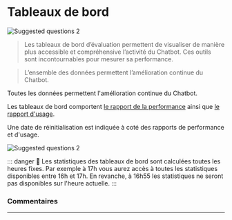 # Tableaux de bord

<div class="image_center">
  <img :src="$withBase('/assets/img/fr/tableaux_de_bord/dashboard1.png')" alt="Suggested questions 2">
</div>



>Les tableaux de bord d’évaluation permettent de visualiser de manière plus accessible et compréhensive l’activité du Chatbot. Ces outils sont incontournables pour mesurer sa performance.

>L’ensemble des données permettent l’amélioration continue du Chatbot.

Toutes les données permettent l'amélioration continue du Chatbot.

Les tableaux de bord comportent [le rapport de la performance](/fr/chatbot/tableaux_de_bord/rapport_performance.html) ainsi que [le rapport d'usage](/fr/chatbot/tableaux_de_bord/rapport_usage.html).

Une date de réinitialisation est indiquée à coté des rapports de performance et d'usage.

<div class="image_center">
  <img :src="$withBase('/assets/img/fr/tableaux_de_bord/dashboard2.png')" alt="Suggested questions 2">
</div>


::: danger 🔴
Les statistiques des tableaux de bord sont calculées toutes les heures fixes. Par exemple à 17h vous aurez accès à toutes les statistiques disponibles entre 16h et 17h. En revanche, à 16h55 les statistiques ne seront pas disponibles sur l'heure actuelle.
:::



### Commentaires
---
<Commentaire />

